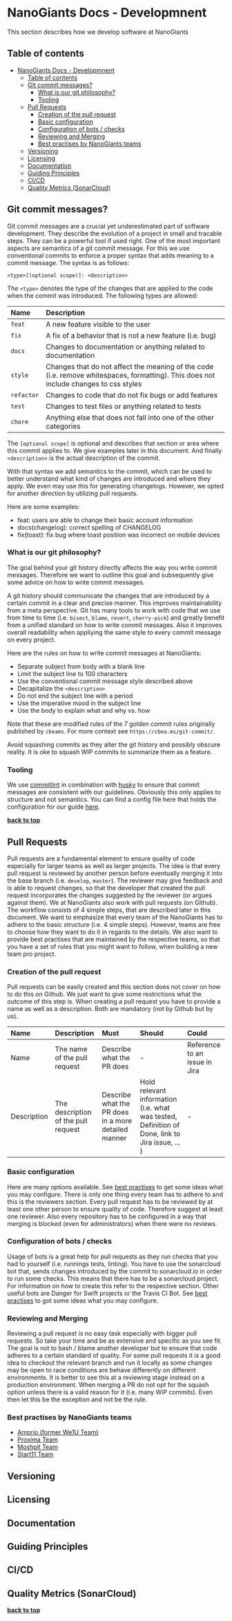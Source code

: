 # NanoGiants Docs - Developmnent 
<!-- section: Introduction -->
<!-- Describe what this document refers to. At what target audience is it aimed? -->

This section describes how we develop software at NanoGiants

## Table of contents
<!-- section: Table of contents -->
<!-- This shows what sections are covered in this document and gives the reader the possibility to jump to a specific section. It is highly recommended to use a TOC. -->
<!-- This has two items called first and second respectively. Remove them and use your own -->
- [NanoGiants Docs - Developmnent](#nanogiants-docs---developmnent)
  - [Table of contents](#table-of-contents)
  - [Git commit messages?](#git-commit-messages)
    - [What is our git philosophy?](#what-is-our-git-philosophy)
    - [Tooling](#tooling)
  - [Pull Requests](#pull-requests)
    - [Creation of the pull request](#creation-of-the-pull-request)
    - [Basic configuration](#basic-configuration)
    - [Configuration of bots / checks](#configuration-of-bots--checks)
    - [Reviewing and Merging](#reviewing-and-merging)
    - [Best practises by NanoGiants teams](#best-practises-by-nanogiants-teams)
  - [Versioning](#versioning)
  - [Licensing](#licensing)
  - [Documentation](#documentation)
  - [Guiding Principles](#guiding-principles)
  - [CI/CD](#cicd)
  - [Quality Metrics (SonarCloud)](#quality-metrics-sonarcloud)


<!-- section: Content -->
<!-- This the actual content. -->

## Git commit messages?
Git commit messages are a crucial yet underestimated part of software development. They describe the evolution of a project 
in small and tracable steps. They can be a powerful tool if used right. One of the most important aspects are semantics of a
git commit message. For this we use conventional commits to enforce a proper syntax that adds meaning to a commit message. 
The syntax is as follows:

    <type>[(optional scope)]: <description>

The `<type>` denotes the type of the changes that are applied to the code when the commit was introduced. The following types are allowed:

| Name       | Description                                                                                                                           |
| :--------- | :------------------------------------------------------------------------------------------------------------------------------------ |
| `feat`     | A new feature visible to the user                                                                                                     |
| `fix`      | A fix of a behavior that is not a new feature (i.e. bug)                                                                              |
| `docs`     | Changes to documentation or anything related to documentation                                                                         |
| `style`    | Changes that do not affect the meaning of the code (i.e. remove whitespaces, formatting). This does not include changes to css styles |
| `refactor` | Changes to code that do not fix bugs or add features                                                                                  |
| `test`     | Changes to test files or anything related to tests                                                                                    |
| `chore`    | Anything else that does not fall into one of the other categories                                                                     |

The `[optional scope]` is optional and describes that section or area where this commit applies to. We give examples later in this document. And finally `<description>` is the actual description of the commit.

With that syntax we add semantics to the commit, which can be used to better understand what kind of changes are introduced
and where they apply. We even may use this for generating changelogs. However, we opted for another direction by 
utilizing pull requests.

Here are some examples: 
- feat: users are able to change their basic account information
- docs(changelog): correct spelling of CHANGELOG
- fix(toast): fix bug where toast position was incorrect on mobile devices

### What is our git philosophy?
The goal behind your git history directly affects the way you write commit messages. Therefore we want to outline this 
goal and subsequently give some advice on how to write commit messages.

A git history should communicate the changes that are introduced by a certain commit in a clear and precise manner. This
improves maintainability from a meta perspective. Git has many tools to work with code that we use from time to time 
(i.e. `bisect`, `blame`, `revert`, `cherry-pick`) and greatly benefit from a unified standard on how to write commit messages.
Also it improves overall readability when appliying the same style to every commit message on every project.

Here are the rules on how to write commit messages at NanoGiants:

- Separate subject from body with a blank line
- Limit the subject line to 100 characters
- Use the conventional commit message style described above
- Decapitalize the `<description>`
- Do not end the subject line with a period
- Use the imperative mood in the subject line
- Use the body to explain what and why vs. how

Note that these are modified rules of the 7 golden commit rules originally published by `cbeams`. For more context see
`https://cbea.ms/git-commit/`.

Avoid squashing commits as they alter the git history and possibly obscure reality. It is oke to 
squash WIP commits to summarize them as a feature.

### Tooling
We use [commitlint](https://github.com/conventional-changelog/commitlint) in combination with [husky](https://github.com/typicode/husky) to ensure that commit messages are consistent with our guidelines. Obviously this only applies to structure and not semantics. You can find a config file here that holds the configuration for our guide [here](../files/development/git/commitlint.config.js).

**[back to top](#table-of-contents)**

## Pull Requests
Pull requests are a fundamental element to ensure quality of code especially for larger teams as well as larger projects. 
The idea is that every pull request is reviewed by another person before eventually merging it into the base branch (i.e. 
`develop`, `master`). The reviewer may give feedback and is able to request changes, so that the developer that
created the pull request incorporates the changes suggested by the reviewer (or argues against them). We at NanoGiants
also work with pull requests (on Github). The workflow consists of 4 simple steps, that are described later in this 
document. We want to emphasize that every team of the NanoGiants has to adhere to the basic structure (i.e. 4 simple steps).
However, teams are free to choose how they want to do it in regards to the details. We also want to provide best practises
that are maintained by the respective teams, so that you have a set of rules that you might want to follow, when building 
a new team pro project. 

### Creation of the pull request
Pull requests can be easily created and this section does not cover on how to do this on Github. We just want to give
some restrictions what the outcome of this step is. When creating a pull request you have to provide a name as well as 
a description. Both are mandatory (not by Github but by us). 

| Name        | Description                         | Must                                                | Should                                                                                         | Could                         |
| :---------- | :---------------------------------- | :-------------------------------------------------- | :--------------------------------------------------------------------------------------------- | :---------------------------- |
| Name        | The name of the pull request        | Describe what the PR does                           | -                                                                                              | Reference to an issue in Jira |
| Description | The description of the pull request | Describe what the PR does in a more detailed manner | Hold relevant information (i.e. what was tested, Definition of Done, link to Jira issue, ... ) | -                             |

### Basic configuration
Here are many options available. See [best practises](#best-practises-by-nanogiants-teams) to get some ideas what you may
configure. There is only one thing every team has to adhere to and this is the reviewers section. Every pull request has 
to be reviewed by at least one other person to ensure quality of code. Therefore suggest at least one reviewer. Also every
repository has to be configured in a way that merging is blocked (even for administrators) when there were no reviews.

### Configuration of bots / checks
Usage of bots is a great help for pull requests as they run checks that you had to yourself (i.e. runnings tests, linting).
You have to use the sonarcloud bot that, sends changes introduced by the commit to sonarcloud.io in order to run some checks.
This means that there has to be a sonarcloud project. For information on how to create this refer to the respective section.
Other useful bots are Danger for Swift projects or the Travis CI Bot. See [best practises](#best-practises-by-nanogiants-teams) to got some ideas what you may configure.

### Reviewing and Merging
Reviewing a pull request is no easy task especially with bigger pull requests. So take your time and be as extensive and 
specific as you see fit. The goal is not to bash / blame another developer but to ensure that code adheres to a certain 
standard of quality. For some pull requests it is a good idea to checkout the relevant branch and run it locally as some 
changes may be open to race conditions are behave differently on different environments. It is better to see this at a
reviewing stage instead on a production environment. When merging a PR do not opt for the squash option unless there is 
a valid reason for it (i.e. many WiP commits). Even then let this be the exception and not be the rule.


### Best practises by NanoGiants teams

- [Amprio (former We1U Team)](bestPractises/pullRequest-amprio.md)
- [Proxima Team](bestPractises/pullRequest-proxima.md)
- [Moshpit Team](bestPractises/pullRequest-moshpit.md)
- [Start11 Team](bestPractises/pullRequest-start11.md)


## Versioning

## Licensing

## Documentation

## Guiding Principles

## CI/CD

## Quality Metrics (SonarCloud)

**[back to top](#table-of-contents)**